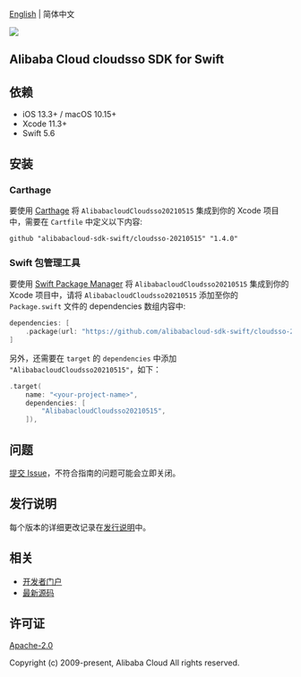 [English](README.md) | 简体中文

![](https://aliyunsdk-pages.alicdn.com/icons/AlibabaCloud.svg)

## Alibaba Cloud cloudsso SDK for Swift

## 依赖

- iOS 13.3+ / macOS 10.15+
- Xcode 11.3+
- Swift 5.6

## 安装

### Carthage

要使用 [Carthage](https://github.com/Carthage/Carthage) 将 `AlibabacloudCloudsso20210515` 集成到你的 Xcode 项目中，需要在 `Cartfile` 中定义以下内容:

```ogdl
github "alibabacloud-sdk-swift/cloudsso-20210515" "1.4.0"
```

### Swift 包管理工具

要使用 [Swift Package Manager](https://swift.org/package-manager/) 将 `AlibabacloudCloudsso20210515` 集成到你的 Xcode 项目中，请将 `AlibabacloudCloudsso20210515` 添加至你的 `Package.swift` 文件的 dependencies 数组内容中:

```swift
dependencies: [
    .package(url: "https://github.com/alibabacloud-sdk-swift/cloudsso-20210515.git", from: "1.4.0")
]
```

另外，还需要在 `target` 的 `dependencies` 中添加 `"AlibabacloudCloudsso20210515"`，如下：

```swift
.target(
    name: "<your-project-name>",
    dependencies: [
        "AlibabacloudCloudsso20210515",
    ]),
```

## 问题

[提交 Issue](https://github.com/alibabacloud-sdk-swift/cloudsso-20210515/issues/new)，不符合指南的问题可能会立即关闭。

## 发行说明

每个版本的详细更改记录在[发行说明](./ChangeLog.txt)中。

## 相关

* [开发者门户](https://next.api.aliyun.com/home)
* [最新源码](https://github.com/alibabacloud-sdk-swift/cloudsso-20210515)

## 许可证

[Apache-2.0](http://www.apache.org/licenses/LICENSE-2.0)

Copyright (c) 2009-present, Alibaba Cloud All rights reserved.
